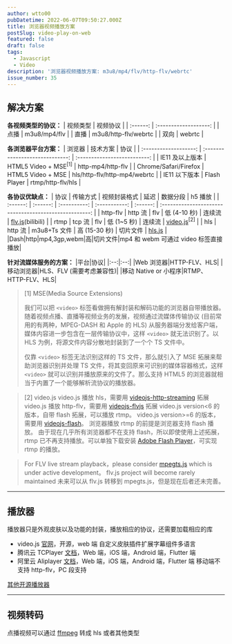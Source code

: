 ```yaml
---
author: wtto00
pubDatetime: 2022-06-07T09:50:27.000Z
title: 浏览器视频播放方案
postSlug: video-play-on-web
featured: false
draft: false
tags:
  - Javascript
  - Video
description: '浏览器视频播放方案: m3u8/mp4/flv/http-flv/webrtc'
issue_number: 35
---
```


## 解决方案

**各视频类型的协议：**
| 视频类型 | 视频协议 |
| :------: | :-------------------: |
| 点播 | m3u8/mp4/flv |
| 直播 | m3u8/http-flv/webrtc |
| 双向 | webrtc |

**各浏览器平台方案：**
| 浏览器 | 技术方案 | 协议 |
| :-------------------: | :-----------------------------: | :--------------------------: |
| IE11 及以上版本 | HTML5 Video + MSE<sup>[1]</sup> | http-mp4/http-flv |
| Chrome/Safari/Firefox | HTML5 Video + MSE | hls/http-flv/http-mp4/webrtc |
| IE11 以下版本 | Flash Player | rtmp/http-flv/hls |

**各协议优缺点：**
| 协议 | 传输方式 | 视频封装格式 | 延迟 | 数据分段 | h5 播放 |
| :------: | :------: | :----------: | :-----------: | :------: | :----------------------------------------------------: |
| http-flv | http 流 | flv | 低 (4-10 秒) | 连续流 | [flv.js](https://github.com/Bilibili/flv.js)(bilibili) |
| rtmp | tcp 流 | flv | 低 (1~5 秒) | 连续流 | [video.js](https://videojs.com/)<sup>[2]</sup> |
| hls | http 流 | m3u8+Ts 文件 | 高 (15-30 秒) | 切片文件 | [hls.js](https://github.com/video-dev/hls.js) |
|Dash|http|mp4,3gp,webm|高|切片文件|mp4 和 webm 可通过 video 标签直接播放|

**针对流媒体服务的方案：**
|平台|协议|
|:--:|:--:|
|Web 浏览器|HTTP-FLV、HLS|
|移动浏览器|HLS、FLV (需要考虑兼容性)|
|移动 Native or 小程序|RTMP、HTTP-FLV、HLS|

> [1] MSE(Media Source Extensions)
>
> 我们可以把 `<video>` 标签看做拥有解封装和解码功能的浏览器自带播放器。随着视频点播、直播等视频业务的发展，视频通过流媒体传输协议 (目前常用的有两种，MPEG-DASH 和 Apple 的 HLS) 从服务器端分发给客户端，媒体内容进一步包含在一层传输协议中，这样 `<video>` 就无法识别了。以 HLS 为例，将源文件内容分散地封装到了一个个 TS 文件中。
>
> 仅靠 `<video>` 标签无法识别这样的 TS 文件，那么就引入了 MSE 拓展来帮助浏览器识别并处理 TS 文件，将其变回原来可识别的媒体容器格式，这样 `<video>` 就可以识别并播放原来的文件了。那么支持 HTML5 的浏览器就相当于内置了一个能够解析流协议的播放器。

> [2] video.js
> video.js 播放 hls，需要用 [videojs-http-streaming](https://github.com/videojs/http-streaming) 拓展
> video.js 播放 http-flv，需要用 [videojs-flvjs](https://github.com/mister-ben/videojs-flvjs) 拓展
> video.js version&lt;6 的版本，自带 flash 拓展，可以播放 rtmp。
> video.js version>=6 的版本，需要用 [videojs-flash](github.com/videojs/videojs-flash)。
> 浏览器播放 rtmp 的前提是浏览器支持 flash 播放。
> 由于现在几乎所有浏览器都不在支持 flash，所以即使使用上述拓展，rtmp 已不再支持播放。可以单独下载安装 [Adobe Flash Player](https://www.flash.cn/)，可实现 rtmp 的播放。

> For FLV live stream playback，please consider [mpegts.js](https://github.com/xqq/mpegts.js) which is under active development。
> flv.js project will become rarely maintained
> 未来可以从 flv.js 转移到 mpegts.js，但是现在后者还未完善。

---

## 播放器

播放器只是外观皮肤以及功能的封装，播放相应的协议，还需要加载相应的库

- video.js
  [官网](https://videojs.com/)，开源，web 端
  自定义皮肤插件扩展字幕组件多语言
- 腾讯云 TCPlayer
  [文档](https://cloud.tencent.com/document/product/881/20205)，Web 端，iOS 端，Android 端，Flutter 端
- 阿里云 Aliplayer
  [文档](https://help.aliyun.com/document_detail/125548.htm)，Web 端，iOS 端，Android 端，Flutter 端
  移动端不支持 http-flv，PC 段支持

[其他开源播放器](https://juejin.cn/post/6844903438657028109)

---

## 视频转码

点播视频可以通过 [ffmpeg](http://ffmpeg.org/download.html) 转成 hls 或者其他类型
